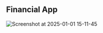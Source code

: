 ## Financial App

![Screenshot at 2025-01-01 15-11-45](https://github.com/user-attachments/assets/bb2aea0a-68d0-42a7-b4cc-8bee352c46ec)

